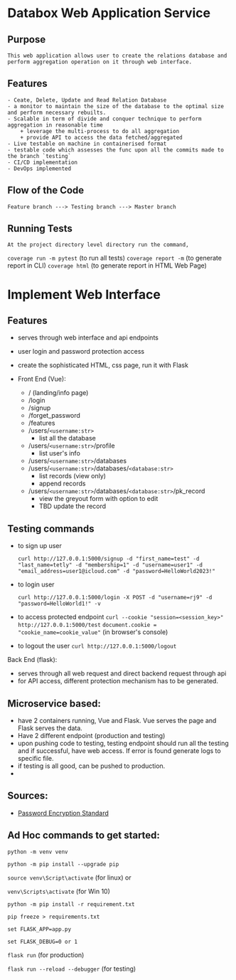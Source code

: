 # Databox Web Application Service

## Purpose

    This web application allows user to create the relations database and perform aggregation operation on it through web interface.

## Features

    - Ceate, Delete, Update and Read Relation Database
    - a monitor to maintain the size of the database to the optimal size and perform necessary rebuilts.
    - Scalable in term of divide and conquer technique to perform aggregation in reasonable time
        + leverage the multi-process to do all aggregation
        + provide API to access the data fetched/aggregated
    - Live testable on machine in containerised format
    - testable code which assesses the func upon all the commits made to the branch `testing`
    - CI/CD implementation
    - DevOps implemented

## Flow of the Code

    Feature branch ---> Testing branch ---> Master branch

## Running Tests

    At the project directory level directory run the command,

`coverage run -m pytest` (to run all tests)
`coverage report -m` (to generate report in CLI)
`coverage html` (to generate report in HTML Web Page)

# Implement Web Interface

## Features

- serves through web interface and api endpoints
- user login and password protection access
- create the sophisticated HTML, css page, run it with Flask
- Front End (Vue):

  - / (landing/info page)
  - /login
  - /signup
  - /forget_password
  - /features
  - /users/`<username:str>`
    - list all the database
  - /users/`<username:str>`/profile
    - list user's info
  - /users/`<username:str>`/databases
  - /users/`<username:str>`/databases/`<database:str>`
    - list records (view only)
    - append records
  - /users/`<username:str>`/databases/`<database:str>`/pk_record
    - view the greyout form with option to edit
    - TBD update the record

## Testing commands

- to sign up user

  `curl http://127.0.0.1:5000/signup -d "first_name=test" -d "last_name=tetly" -d "membership=1" -d "username=user1" -d "email_address=user1@icloud.com" -d "password=HelloWorld2023!"`

- to login user

  `curl http://127.0.0.1:5000/login -X POST -d "username=rj9" -d "password=HelloWorld1!" -v`

- to access protected endpoint
  `curl --cookie "session=<session_key>" http://127.0.0.1:5000/test`
  `document.cookie = "cookie_name=cookie_value"` (in browser's console)

- to logout the user
  `curl http://127.0.0.1:5000/logout`

Back End (flask):

- serves through all web request and direct backend request through api
- for API access, different protection mechanism has to be generated.

## Microservice based:

- have 2 containers running, Vue and Flask. Vue serves the page and Flask serves the data.
- Have 2 different endpoint (production and testing)
- upon pushing code to testing, testing endpoint should run all the testing and if successful, have web access. If error is found generate logs to specific file.
- if testing is all good, can be pushed to production.
-

## Sources:

- [Password Encryption Standard](https://www.ibm.com/docs/en/i/7.4?topic=security-password-encryption)

## Ad Hoc commands to get started:

`python -m venv venv`

`python -m pip install --upgrade pip`

`source venv\Script\activate` (for linux) or

`venv\Scripts\activate` (for Win 10)

`python -m pip install -r requirement.txt`

`pip freeze > requirements.txt`

`set FLASK_APP=app.py`

`set FLASK_DEBUG=0 or 1`

`flask run` (for production)

`flask run --reload --debugger` (for testing)

